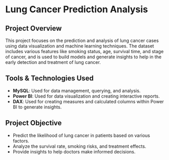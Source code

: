 # Lung Cancer Prediction Analysis

## Project Overview
This project focuses on the prediction and analysis of lung cancer cases using data visualization and machine learning techniques. 
The dataset includes various features like smoking status, age, survival time, and stage of cancer, and is used to build models and generate insights to help in the early detection and treatment of lung cancer.

## Tools & Technologies Used
- **MySQL**: Used for data management, querying, and analysis.
- **Power BI**: Used for data visualization and creating interactive reports.
- **DAX**: Used for creating measures and calculated columns within Power BI to generate insights.

## Project Objective
- Predict the likelihood of lung cancer in patients based on various factors.
- Analyze the survival rate, smoking risks, and treatment effects.
- Provide insights to help doctors make informed decisions.

